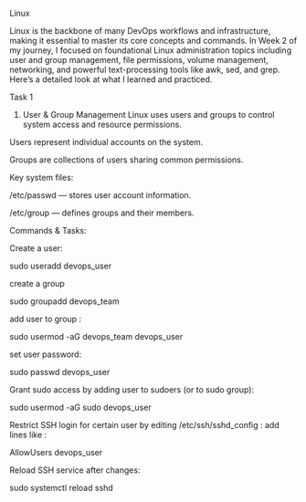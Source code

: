 Linux 

Linux is the backbone of many DevOps workflows and infrastructure, making it essential to master its core concepts and commands. In Week 2 of my journey, I focused on foundational Linux administration topics including user and group management, file permissions, volume management, networking, and powerful text-processing tools like awk, sed, and grep. Here’s a detailed look at what I learned and practiced.

Task 1

1. User & Group Management
Linux uses users and groups to control system access and resource permissions.

Users represent individual accounts on the system.

Groups are collections of users sharing common permissions.

Key system files:

/etc/passwd — stores user account information.

/etc/group — defines groups and their members.

Commands & Tasks:

Create a user:

  sudo useradd devops_user 

create a group 

  sudo groupadd devops_team

add user to group :

 sudo usermod -aG devops_team devops_user 

set user password:

 sudo passwd devops_user

Grant sudo access by adding user to sudoers (or to sudo group):

  sudo usermod -aG sudo devops_user

Restrict SSH login for certain user by editing /etc/ssh/sshd_config : add lines like :

  AllowUsers devops_user

Reload SSH service after changes:

   sudo systemctl reload sshd





